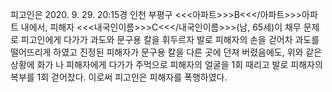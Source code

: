 피고인은 2020. 9. 29. 20:15경 인천 부평구 <<<아파트>>>B<<</아파트>>>아파트 내에서, 피해자 <<<내국인이름>>>C<<</내국인이름>>>(남, 65세)이 채무 문제로 피고인에게 다가가 과도와 문구용 칼을 휘두르자 발로 피해자의 손을 걷어차 과도를 떨어뜨리게 하였고 진정된 피해자가 문구용 칼을 다른 곳에 던져 버렸음에도, 위와 같은 상황에 화가 나 피해자에게 다가가 주먹으로 피해자의 얼굴을 1회 때리고 발로 피해자의 복부를 1회 걷어찼다.
이로써 피고인은 피해자를 폭행하였다.
